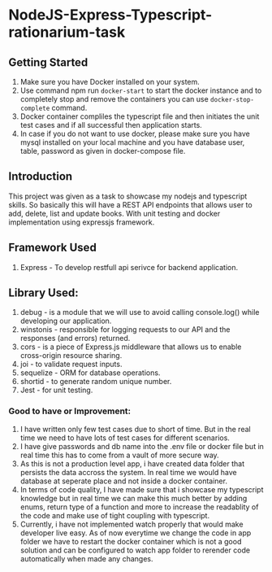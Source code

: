 # NodeJS-Express-Typescript-rationarium-task

## Getting Started
1. Make sure you have Docker installed on your system.
2. Use command npm run `docker-start` to start the docker instance and to completely stop and remove the containers you can use `docker-stop-complete` command.
3. Docker container compliles the typescript file and then initiates the unit test cases and if all successful then application starts.
4. In case if you do not want to use docker, please make sure you have mysql installed on your local machine and you have database user, table, password as given in docker-compose file.

## Introduction
This project was given as a task to showcase my nodejs and typescript skills. So basically this will have a REST API endpoints that allows user to add, delete, list and update books. With unit testing and docker implementation using expressjs framework. 

## Framework Used
1. Express - To develop restfull api serivce for backend application.
## Library Used:
1. debug - is a module that we will use to avoid calling console.log() while developing our application.
2. winstonis - responsible for logging requests to our API and the responses (and errors) returned.
3. cors - is a piece of Express.js middleware that allows us to enable cross-origin resource sharing.
4. joi - to validate request inputs.
5. sequelize - ORM for database operations.
6. shortid - to generate random unique number.
7. Jest - for unit testing.

### Good to have or Improvement:
1. I have written only few test cases due to short of time. But in the real time we need to have lots of test cases for different scenarios.
2. I have give passwords and db name into the .env file or docker file but in real time this has to come from a vault of more secure way.
3. As this is not a production level app, i have created data folder that persists the data accross the system. In real time we would have database at seperate place and not inside a docker container.
4. In terms of code quality, I have made sure that i showcase my typescript knowledge but in real time we can make this much better by adding enums, return type of a function and more to increase the readablity of the code and make use of tight coupling with typescript.
5. Currently, i have not implemented watch properly that would make developer live easy. As of now everytime we change the code in app folder we have to restart the docker container which is not a good solution and can be configured to watch app folder to rerender code automatically when made any changes.


